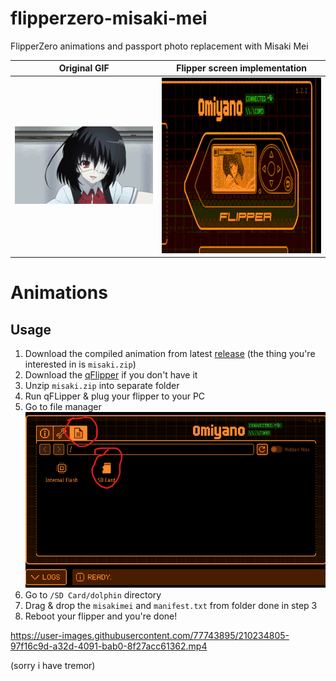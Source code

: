 # flipperzero-misaki-mei
FlipperZero animations and passport photo replacement with Misaki Mei

Original GIF               |  Flipper screen implementation
:-------------------------:|:-------------------------:
![og](img/mm.gif)          |  <img src = "img/fmm.gif" width="500" height="281"/>

# Animations
## Usage 
1. Download the compiled animation from latest [release](https://github.com/meth1337/flipperzero-misaki-mei/releases/latest) (the thing you're interested in is `misaki.zip`)
2. Download the [qFlipper](https://flipperzero.one/update) if you don't have it
3. Unzip `misaki.zip` into separate folder
4. Run qFLipper & plug your flipper to your PC
5. Go to file manager <br><img src = "img/ss1.png" width="500" height="281"/>
6. Go to `/SD Card/dolphin` directory
7. Drag & drop the `misakimei` and  `manifest.txt` from folder done in step 3
8. Reboot your flipper and you're done!

https://user-images.githubusercontent.com/77743895/210234805-97f16c9d-a32d-4091-bab0-8f27acc61362.mp4

(sorry i have tremor)

